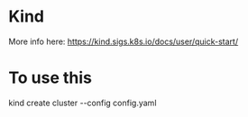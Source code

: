 # Kind
More info here: https://kind.sigs.k8s.io/docs/user/quick-start/

# To use this 
kind create cluster --config config.yaml
